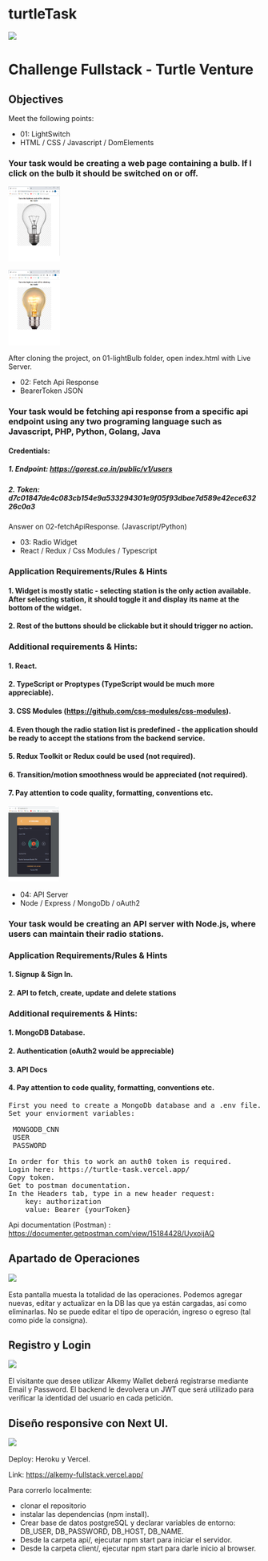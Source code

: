 # turtleTask
<p align='left'>
    <img src='https://media-exp1.licdn.com/dms/image/C511BAQEmaxJnH-ZtAA/company-background_10000/0/1556527668231?e=1653768000&v=beta&t=l1YvlbN_dN9yX5BmbuiqHBf7ZBeYmk4P_FpFmoaOAik' </img>
</p>

# Challenge Fullstack - Turtle Venture

## Objectives
Meet the following points:
- 01: LightSwitch
- HTML / CSS / Javascript / DomElements
### Your task would be creating a web page containing a bulb. If I click on the bulb it should be switched on or off.
<p align="left">
  <img height="150"  src="./lightBulbOff.png" />
</p>
<p align="left">
  <img height="150"  src="./lightBulbOn.png" />
</p>

After cloning the project, on 01-lightBulb folder, open index.html with Live Server.


- 02: Fetch Api Response
- BearerToken JSON
### Your task would be fetching api response from a specific api endpoint using any two programing language such as Javascript, PHP, Python, Golang, Java

#### Credentials: 
##### 1. Endpoint: https://gorest.co.in/public/v1/users
##### 2. Token: d7c01847de4c083cb154e9a533294301e9f05f93dbae7d589e42ece63226c0a3

Answer on 02-fetchApiResponse. (Javascript/Python)


- 03: Radio Widget
- React / Redux / Css Modules / Typescript
### Application Requirements/Rules & Hints
#### 1. Widget is mostly static - selecting station is the only action available. After selecting station, it should toggle it and display its name at the bottom of the widget.
#### 2. Rest of the buttons should be clickable but it should trigger no action.

### Additional requirements & Hints:

#### 1. React.
#### 2. TypeScript or Proptypes (TypeScript would be much more appreciable).
#### 3. CSS Modules (https://github.com/css-modules/css-modules).
#### 4. Even though the radio station list is predefined - the application should be ready to accept the stations from the backend service.
#### 5. Redux Toolkit or Redux could be used (not required).
#### 6. Transition/motion smoothness would be appreciated (not required).
#### 7. Pay attention to code quality, formatting, conventions etc.

<p align="left">
  <img height="150"  src="./radioWidget.png" />
</p>

- 04: API Server
- Node / Express / MongoDb / oAuth2
### Your task would be creating an API server with Node.js, where users can maintain their radio stations.

### Application Requirements/Rules & Hints
#### 1. Signup & Sign In.
#### 2. API to fetch, create, update and delete stations


### Additional requirements & Hints:

#### 1. MongoDB Database.
#### 2. Authentication (oAuth2 would be appreciable)
#### 3. API Docs 
#### 4. Pay attention to code quality, formatting, conventions etc.

<pre>
First you need to create a MongoDb database and a .env file.
Set your enviorment variables:
 
 MONGODB_CNN
 USER
 PASSWORD
 
In order for this to work an auth0 token is required. 
Login here: https://turtle-task.vercel.app/
Copy token.
Get to postman documentation. 
In the Headers tab, type in a new header request: 
    key: authorization 
    value: Bearer {yourToken}
</pre>


Api documentation (Postman) : https://documenter.getpostman.com/view/15184428/UyxoijAQ

## Apartado de Operaciones
<p align="left">
  <img height="150"  src="./tablet_ops.png" />
</p>
Esta pantalla muesta la totalidad de las operaciones. Podemos agregar nuevas, editar y actualizar en la DB las que ya están cargadas, así como eliminarlas. No se puede editar el tipo de operación, ingreso o egreso (tal como pide la consigna).

## Registro y Login 
<p align="left">
  <img height="150"  src="./mobile_register.png" />
</p>
El visitante que desee utilizar Alkemy Wallet deberá registrarse mediante Email y Password. El backend le devolvera un JWT que será utilizado para verificar la identidad del usuario en cada petición.

## Diseño responsive con Next UI. 
<p align="left">
  <img height="150"  src="./tablet_delete.png" />
</p>

Deploy: Heroku y Vercel.

Link:
<a href="https://alkemy-fullstack.vercel.app/">https://alkemy-fullstack.vercel.app/</a>


Para correrlo localmente:
- clonar el repositorio
- instalar las dependencias (npm install).
- Crear base de datos postgreSQL y declarar variables de entorno: DB_USER, DB_PASSWORD, DB_HOST, DB_NAME.  
- Desde la carpeta api/, ejecutar npm start para iniciar el servidor. 
- Desde la carpeta client/, ejecutar npm start para darle inicio al browser. 

